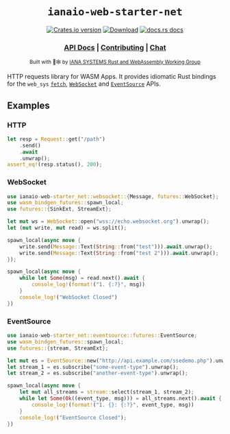 <div align="center">

  <h1><code>ianaio-web-starter-net</code></h1>

  <p>
    <a href="https://crates.io/crates/ianaio-web-starter-net"><img src="https://img.shields.io/crates/v/ianaio-web-starter-net.svg?style=flat-square" alt="Crates.io version" /></a>
    <a href="https://crates.io/crates/ianaio-web-starter-net"><img src="https://img.shields.io/crates/d/ianaio-web-starter-net.svg?style=flat-square" alt="Download" /></a>
    <a href="https://docs.rs/ianaio-web-starter-net"><img src="https://img.shields.io/badge/docs-latest-blue.svg?style=flat-square" alt="docs.rs docs" /></a>
  </p>

  <h3>
    <a href="https://docs.iana.io/ianaio-web-starter-net">API Docs</a>
    <span> | </span>
    <a href="https://github.com/ianaio/ianaio-web-starter/blob/main/CONTRIBUTING.md">Contributing</a>
    <span> | </span>
    <a href="https://discordapp.com/channels/11111111111111111111/1111111111111">Chat</a>
  </h3>

<sub>Built with 🦀🕸 by <a href="https://rustwasm.iana.io/">IANA SYSTEMS Rust and WebAssembly Working Group</a></sub>
</div>

HTTP requests library for WASM Apps. It provides idiomatic Rust bindings for the `web_sys` [`fetch`](https://developer.mozilla.org/en-US/docs/Web/API/Fetch_API), [`WebSocket`](https://developer.mozilla.org/en-US/docs/Web/API/WebSocket) and [`EventSource`](https://developer.mozilla.org/en-US/docs/Web/API/EventSource) APIs.

## Examples

### HTTP

```rust
let resp = Request::get("/path")
    .send()
    .await
    .unwrap();
assert_eq!(resp.status(), 200);
```

### WebSocket

```rust
use ianaio-web-starter_net::websocket::{Message, futures::WebSocket};
use wasm_bindgen_futures::spawn_local;
use futures::{SinkExt, StreamExt};

let mut ws = WebSocket::open("wss://echo.websocket.org").unwrap();
let (mut write, mut read) = ws.split();

spawn_local(async move {
    write.send(Message::Text(String::from("test"))).await.unwrap();
    write.send(Message::Text(String::from("test 2"))).await.unwrap();
});

spawn_local(async move {
    while let Some(msg) = read.next().await {
        console_log!(format!("1. {:?}", msg))
    }
    console_log!("WebSocket Closed")
})
```

### EventSource

```rust
use ianaio-web-starter_net::eventsource::futures::EventSource;
use wasm_bindgen_futures::spawn_local;
use futures::{stream, StreamExt};

let mut es = EventSource::new("http://api.example.com/ssedemo.php").unwrap();
let stream_1 = es.subscribe("some-event-type").unwrap();
let stream_2 = es.subscribe("another-event-type").unwrap();

spawn_local(async move {
    let mut all_streams = stream::select(stream_1, stream_2);
    while let Some(Ok((event_type, msg))) = all_streams.next().await {
        console_log!(format!("1. {}: {:?}", event_type, msg))
    }
    console_log!("EventSource Closed");
})
```

